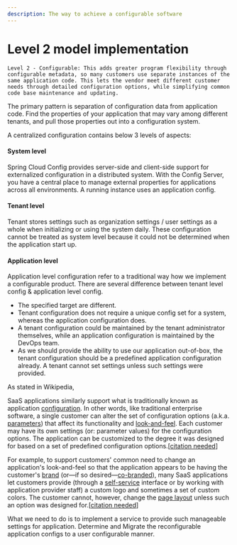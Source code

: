 ```yaml
---
description: The way to achieve a configurable software
---
```


# Level 2 model implementation

`Level 2 - Configurable: This adds greater program flexibility through configurable metadata, so many customers use separate instances of the same application code. This lets the vendor meet different customer needs through detailed configuration options, while simplifying common code base maintenance and updating.`

The primary pattern is separation of configuration data from application code. Find the properties of your application that may vary among different tenants, and pull those properties out into a configuration system.

A centralized configuration contains below 3 levels of aspects:

#### System level 

Spring Cloud Config provides server-side and client-side support for externalized configuration in a distributed system. With the Config Server, you have a central place to manage external properties for applications across all environments. A running instance uses an application config.

#### Tenant level

Tenant stores settings such as organization settings / user settings as a whole when initializing or using the system daily. These configuration cannot be treated as system level because it could not be determined when the application start up.

#### Application level

Application level configuration refer to a traditional way how we implement a configurable product. There are several difference between tenant level config & application level config. 

* The specified target are different.
* Tenant configuration does not require a unique config set for a system, whereas the application configuration does.
* A tenant configuration could be maintained by the tenant administrator themselves, while an application configuration is maintained by the DevOps team.
* As we should provide the ability to use our application out-of-box, the tenant configuration should be a predefined application configuration already. A tenant cannot set settings unless such settings were provided.

As stated in Wikipedia, 

SaaS applications similarly support what is traditionally known as application [configuration](https://en.wikipedia.org/wiki/Computer_configuration). In other words, like traditional enterprise software, a single customer can alter the set of configuration options (a.k.a. [parameters](https://en.wikipedia.org/wiki/Parameter_\(computer_programming\))) that affect its functionality and [look-and-feel](https://en.wikipedia.org/wiki/Look-and-feel). Each customer may have its own settings (or: parameter values) for the configuration options. The application can be customized to the degree it was designed for based on a set of predefined configuration options.\[[citation needed](https://en.wikipedia.org/wiki/Wikipedia:Citation_needed)]

For example, to support customers' common need to change an application's look-and-feel so that the application appears to be having the customer's [brand](https://en.wikipedia.org/wiki/Brand) (or—if so desired—[co-branded](https://en.wikipedia.org/wiki/Co-branding)), many SaaS applications let customers provide (through a [self-service](https://en.wikipedia.org/wiki/Self-service) interface or by working with application provider staff) a custom logo and sometimes a set of custom colors. The customer cannot, however, change the [page layout](https://en.wikipedia.org/wiki/Page_layout) unless such an option was designed for.\[[citation needed](https://en.wikipedia.org/wiki/Wikipedia:Citation_needed)]

What we need to do is to implement a service to provide such manageable settings for application. Determine and Migrate the reconfigurable application configs to a user configurable manner.

